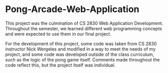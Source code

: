 # Pong-Arcade-Web-Application

This project was the culmination of CS 2830 Web Application Development. Throughout the semester, we learned different web programming concepts and were
expected to use them in our final project.

For the development of this project, some code was taken from CS 2830 instructor Nick Wergeles and modified in a way to meet the needs of my project, and some code was developed outside of the class curriculum, such as the logic of the pong game itself. Comments made throughout the code reflect this, but the project itself was individual.
